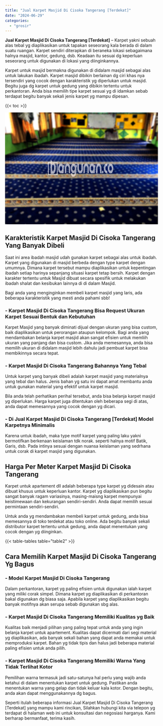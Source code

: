 ```yaml
---
title: "Jual Karpet Masjid Di Cisoka Tangerang [Terdekat]"
date: "2024-06-29"
categories: 
  - "grosir"
---
```


**Jual Karpet Masjid Di Cisoka Tangerang \[Terdekat\]** – Karpet yakni sebuah alas tebal yg diaplikasikan untuk tapakan seseorang kala berada di dalam suatu ruangan. Karpet sendiri diterapkan di beraneka lokasi sebagaimana halnya masjid, kantor, gedung, dsb. Keadaan itu sesuai dg keperluan seseorang untuk digunakan di lokasi yang diinginkannya.

Karpet untuk masjid bermakna digunakan di didalam masjid sebagai alas untuk lakukan ibadah. Karpet masjid dibikin berlainan dg ciri khas nya tersendiri yang cocok dengan karakteristik yg diperlukan untuk masjid. Begitu juga dg karpet untuk gedung yang dibikin tertentu untuk perkantoran. Anda bisa memilih tipe karpet sesuai yg di idamkan sebab terdapat begitu banyak sekali jenis karpet yg mampu dipesan.

{{< toc >}}

![Jual Karpet Masjid Di Cisoka Tangerang [Terdekat]](/images/grosir-karpet-murah-59.png)

## Karakteristik Karpet Masjid Di Cisoka Tangerang Yang Banyak Dibeli

Saat ini area ibadah masjid udah gunakan karpet sebagai alas untuk ibadah. Karpet yang digunakan di masjid berbeda dengan type karpet dengan umumnya. Dimana karpet tersebut mampu diaplikasikan untuk kepentingan ibadah setiap harinya sepanjang situasi karpet tetap bersih. Karpet dengan karakter tertentu untuk Masjid dibuat secara spesifik untuk melakukan ibadah shalat dan kesibukan lainnya di di dalam Masjid.

Bagi anda yang menginginkan membeli karpet masjid yang laris, ada beberapa karakteristik yang mesti anda pahami sbb!

### \- Karpet Masjid Di Cisoka Tangerang Bisa Request Ukuran Karpet Sesuai Bentuk dan Kebutuhan

Karpet Masjid yang banyak diminati dijual dengan ukuran yang bisa custom, baik diaplikasikan untuk perorangan ataupun kelompok. Bagi anda yang mendambakan belanja karpet masjid akan sangat efisien untuk memliih ukuran yang panjang dan bisa custom. Jika anda memesannya, anda bisa memilih ukuran di didalam masjid lebih dahulu jadi pembuat karpet bisa membikinnya secara tepat.

### \- Karpet Masjid Di Cisoka Tangerang Bahannya Yang Tebal

Untuk karpet yang banyak dibeli adalah karpet masjid yang materialnya yang tebal dan halus. Jenis bahan yg satu ini dapat amat membantu anda untuk gunakan material yang efektif untuk karpet masjid.

Bila anda telah perhatikan perihal tersebut, anda bisa belanja karpet masjid yg diperlukan. Harga karpet juga ditentukan oleh beberapa segi di atas, anda dapat memesannya yang cocok dengan yg dicari.

### \- Di Jual Karpet Masjid Di Cisoka Tangerang \[Terdekat\] Model Karpetnya Minimalis

Karena untuk ibadah, maka type motif karpet yang paling laku yakni bermotifkan berkenaan keislaman tdk norak. seperti halnya motif Batik, Garis, dsb. Pada intinya sesuai dengan nuansa keislaman yang sedrhana untuk corak di karpet masjid yang digunakan.

## Harga Per Meter Karpet Masjid Di Cisoka Tangerang

Karpet untuk apartement dll adalah beberapa type karpet yg didesain atau dibuat khusus untuk keperluan kantor. Karpet yg diaplikasikan pun begitu sangat banyak ragam variasinya, masing-maisng karpet mempunyai keistimewaan dan kekurangan sendiri-sendiri. Anda dapat memilih sesuai permintaan sendiri-sendiri.

Untuk anda yg mendambakan membeli karpet untuk gedung, anda bisa memesannya di toko terdekat atau toko online. Ada begitu banyak sekali distributor karpet tertentu untuk gedung, anda dapat menentukan yang cocok dengan yg diinginkan.

{{< table-tables table="table2" >}}

## Cara Memilih Karpet Masjid Di Cisoka Tangerang Yg Bagus

### \- Model Karpet Masjid Di Cisoka Tangerang

Dalam perkantoran, karpet yg paling efisien untuk digunakan ialah karpet yang miliki corak simpel. Dimana karpet yg diaplikasikan di perkantoran bakal digunakan dg biasa saja. Apabila karpet yang diaplikasikan begitu banyak motifnya akan serupa sebab digunakan sbg alas.

### \- Karpet Masjid Di Cisoka Tangerang Memiliki Kualitas yg Baik

Kualitas baik menjadi pilihan yang paling tepat untuk anda yang ingin belanja karpet untuk apartement. Kualitas dapat dicermati dari segi material yg diaplikasikan, ada banyak sekali bahan yang dapat anda memakai untuk memproduksi karpet. Bahan yg tidak tipis dan halus jadi beberapa material paling efisien untuk anda pilih.

### \- Karpet Masjid Di Cisoka Tangerang Memiliki Warna Yang Tidak Terlihat Kotor

Pemilihan warna termasuk jadi satu-satunya hal perlu yang wajib anda ketahui di dalam menentukan karpet untuk gedung. Pastikan anda menentukan warna yang gelap dan tidak keluar kala kotor. Dengan begitu, anda akan dapat menggunakannya dg bagus.

Seperti itulah beberapa informasi Jual Karpet Masjid Di Cisoka Tangerang \[Terdekat\] yang mampu kami rincikan, Silahkan hubungi kita via telepon yg terdapat di halaman web ini untuk konsultasi dan negosiasi harganya. Kami berharap bermanfaat, terima kasih.

